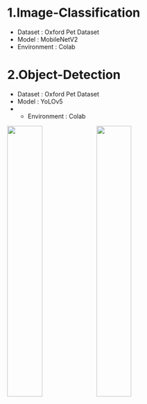# 1.Image-Classification 
* Dataset : Oxford Pet Dataset
* Model : MobileNetV2
* Environment : Colab

# 2.Object-Detection
* Dataset : Oxford Pet Dataset
* Model : YoLOv5
* * Environment : Colab
 <img src = "https://user-images.githubusercontent.com/71329051/122320767-be818700-cf5d-11eb-848f-d91ad7722538.gif" width="40%" height="40%">
 <img src = "https://user-images.githubusercontent.com/71329051/122326772-c3e3cf00-cf67-11eb-9d0a-e7f691c118e9.jpg" width="40%" height="40%">
